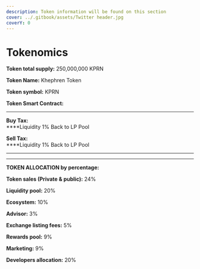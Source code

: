 ```yaml
---
description: Token information will be found on this section
cover: ../.gitbook/assets/Twitter header.jpg
coverY: 0
---
```


# Tokenomics

**Token total supply:** 250,000,000 KPRN

**Token Name:** Khephren Token

**Token symbol:** KPRN&#x20;

**Token Smart Contract:**&#x20;

****

**Buy Tax:** \
****Liquidity 1% Back to LP Pool

**Sell Tax:**\
****Liquidity 1% Back to LP Pool

****

****

**TOKEN ALLOCATION by percentage:**

**Token sales (Private & public):** 24%

**Liquidity pool:** 20%

**Ecosystem:** 10%

**Advisor:** 3%

**Exchange listing fees:** 5%

**Rewards pool:** 9%

**Marketing:** 9%

**Developers allocation:** 20%
